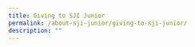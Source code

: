 ```yaml
---
title: Giving to SJI Junior
permalink: /about-sji-junior/giving-to-sji-junior/
description: ""
---
```

